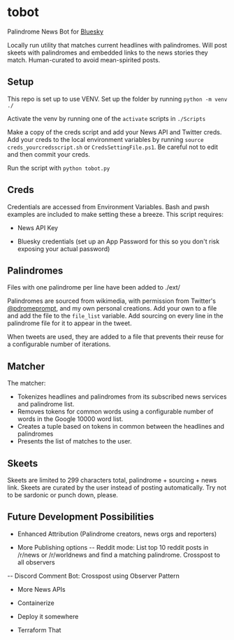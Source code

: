 # tobot
Palindrome News Bot for [Bluesky](https://bsky.app/tobot)

Locally run utility that matches current headlines with palindromes.  Will post skeets with palindromes and embedded links to the news stories they match.  Human-curated to avoid mean-spirited posts.

## Setup

This repo is set up to use VENV.  Set up the folder by running `python -m venv ./`

Activate the venv by running one of the `activate` scripts in  `./Scripts`

Make a copy of the creds script and add your News API and Twitter creds.  Add your creds to the local environment variables by running `source creds_yourcredsscript.sh` or `CredsSettingFile.ps1`.  Be careful not to edit and then commit your creds.

Run the script with `python tobot.py`

## Creds

Credentials are accessed from Environment Variables.  Bash and pwsh examples are included to make setting these a breeze.  This script requires:

- News API Key

- Bluesky credentials (set up an App Password for this so you don't risk exposing your actual password)

## Palindromes

Files with one palindrome per line have been added to ./ext/

Palindromes are sourced from wikimedia, with permission from Twitter's [@pdromeprompt](https://twitter.com/pdromeprompt), and my own personal creations.  Add your own to a file and add the file to the `file_list` variable.  Add sourcing on every line in the palindrome file for it to appear in the tweet.

When tweets are used, they are added to a file that prevents their reuse for a configurable number of iterations.

## Matcher

The matcher:
- Tokenizes headlines and palindromes from its subscribed news services and palindrome list.
- Removes tokens for common words using a configurable number of words in the Google 10000 word list.
- Creates a tuple based on tokens in common between the headlines and palindromes
- Presents the list of matches to the user.

## Skeets

Skeets are limited to 299 characters total, palindrome + sourcing + news link.  Skeets are curated by the user instead of posting automatically.  Try not to be sardonic or punch down, please.

## Future Development Possibilities

- Enhanced Attribution (Palindrome creators, news orgs and reporters)

- More Publishing options
-- Reddit mode: List top 10 reddit posts in /r/news or /r/worldnews and find a matching palindrome. Crosspost to all observers

-- Discord Comment Bot: Crosspost using Observer Pattern

- More News APIs

- Containerize

- Deploy it somewhere

- Terraform That